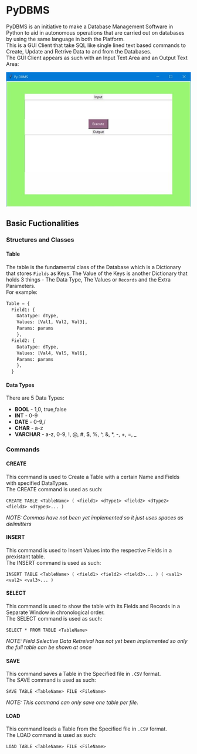 # PyDBMS

PyDBMS is an initiative to make a Database Management Software in Python to aid in autonomous operations that are carried out on databases by using the same language in both the Platform.  
This is a GUI Client that take SQL like single lined text based commands to Create, Update and Retrive Data to and from the Databases.  
The GUI Client appears as such with an Input Text Area and an Output Text Area:  

![The GUI Client](/GUIClient.jpg "GUI Client")

## Basic Fuctionalities

### Structures and Classes

#### Table

The table is the fundamental class of the Database which is a Dictionary that stores `Fields` as Keys. The Value of the Keys is another Dictionary that
holds 3 things - The Data Type, The Values or `Records` and the Extra Parameters.  
For example:
``` python
Table = {
  Field1: {
    DataType: dType, 
    Values: [Val1, Val2, Val3], 
    Params: params
    },
  Field2: {
    DataType: dType, 
    Values: [Val4, Val5, Val6], 
    Params: params
    },
  }
```

#### Data Types

There are 5 Data Types:  
* **BOOL** - 1,0, true,false
* **INT** - 0-9
* **DATE** - 0-9,/
* **CHAR** - a-z
* **VARCHAR** - a-z, 0-9, !, @, #, $, %, ^, &, *, -, +, =, _

### Commands

#### CREATE

This command is used to Create a Table with a certain Name and Fields with specified DataTypes.  
The CREATE command is used as such:  
```
CREATE TABLE <TableName> ( <field1> <dType1> <field2> <dType2> <field3> <dType3>... )
```
*NOTE: Commas have not been yet implemented so it just uses spaces as delimitters*

#### INSERT

This command is used to Insert Values into the respective Fields in a prexistant table.  
The INSERT command is used as such:  
```
INSERT TABLE <TableName> ( <field1> <field2> <field3>... ) ( <val1> <val2> <val3>... )
```

#### SELECT

This command is used to show the table with its Fields and Records in a Separate Window in chronological order.  
The SELECT command is used as such:  
```
SELECT * FROM TABLE <TableName>
```
*NOTE: Field Selective Data Retreival has not yet been implemented so only the full table can be shown at once*

#### SAVE

This command saves a Table in the Specified file in `.CSV` format.  
The SAVE command is used as such:  
```
SAVE TABLE <TableName> FILE <FileName>
```
*NOTE: This command can only save one table per file.*

#### LOAD

This command loads a Table from the Specified file in `.CSV` format.  
The LOAD command is used as such:  
```
LOAD TABLE <TableName> FILE <FileName>
```
